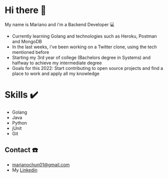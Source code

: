 # Hi there 👋
My name is Mariano and i'm a Backend Developer 💻 
- Currently learning Golang and technologies such as Heroku, Postman and MongoDB
- In the last weeks, i've been working on a Twitter clone, using the tech mentioned before
- Starting my 3rd year of college (Bachelors degree in Systems) and halfway to achieve my intermediate degree
- Goals for this 2022: Start contributing to open source projects and find a place to work and apply all my knowledge
# Skills ✔️
- Golang
- Java
- Python
- jUnit
- Git
## Contact ☎️
- marianochun01@gmail.com
- My [Linkedin](https://www.linkedin.com/in/mariano-chun-775840206/)

<!--
**MarianoChun/MarianoChun** is a ✨ _special_ ✨ repository because its `README.md` (this file) appears on your GitHub profile.

Here are some ideas to get you started:

- 🔭 I’m currently working on ...
- 🌱 I’m currently learning ...
- 👯 I’m looking to collaborate on ...
- 🤔 I’m looking for help with ...
- 💬 Ask me about ...
- 📫 How to reach me: ...
- 😄 Pronouns: ...
- ⚡ Fun fact: ...
-->
